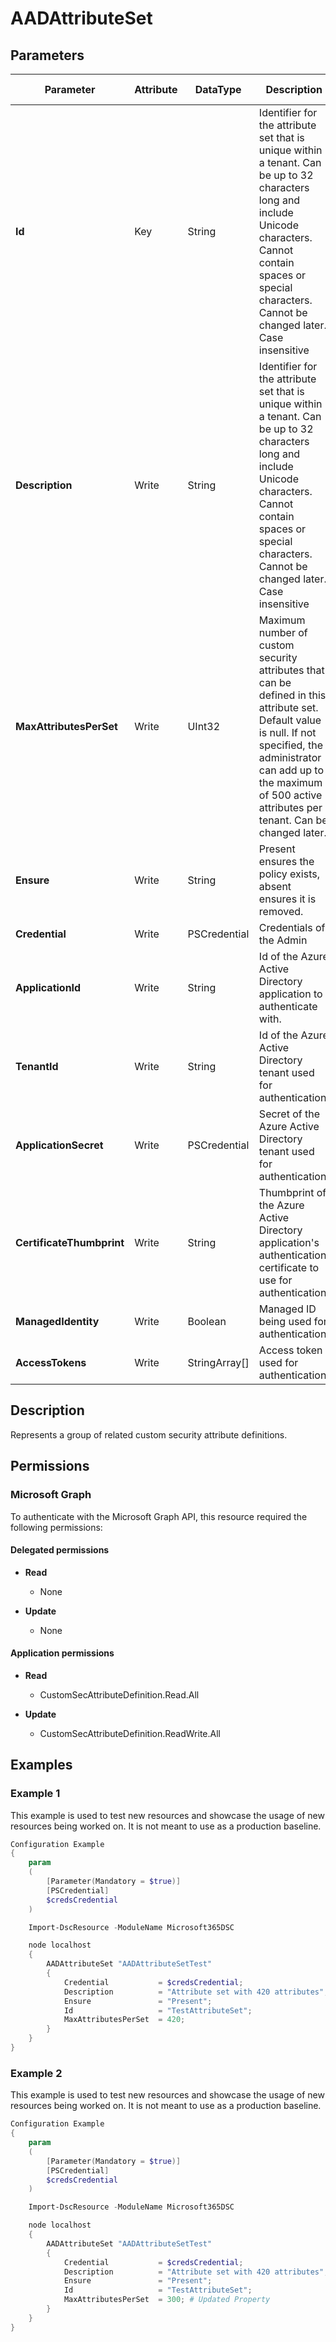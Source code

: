 ﻿# AADAttributeSet

## Parameters

| Parameter | Attribute | DataType | Description | Allowed Values |
| --- | --- | --- | --- | --- |
| **Id** | Key | String | Identifier for the attribute set that is unique within a tenant. Can be up to 32 characters long and include Unicode characters. Cannot contain spaces or special characters. Cannot be changed later. Case insensitive | |
| **Description** | Write | String | Identifier for the attribute set that is unique within a tenant. Can be up to 32 characters long and include Unicode characters. Cannot contain spaces or special characters. Cannot be changed later. Case insensitive | |
| **MaxAttributesPerSet** | Write | UInt32 | Maximum number of custom security attributes that can be defined in this attribute set. Default value is null. If not specified, the administrator can add up to the maximum of 500 active attributes per tenant. Can be changed later. | |
| **Ensure** | Write | String | Present ensures the policy exists, absent ensures it is removed. | `Present` |
| **Credential** | Write | PSCredential | Credentials of the Admin | |
| **ApplicationId** | Write | String | Id of the Azure Active Directory application to authenticate with. | |
| **TenantId** | Write | String | Id of the Azure Active Directory tenant used for authentication. | |
| **ApplicationSecret** | Write | PSCredential | Secret of the Azure Active Directory tenant used for authentication. | |
| **CertificateThumbprint** | Write | String | Thumbprint of the Azure Active Directory application's authentication certificate to use for authentication. | |
| **ManagedIdentity** | Write | Boolean | Managed ID being used for authentication. | |
| **AccessTokens** | Write | StringArray[] | Access token used for authentication. | |


## Description

Represents a group of related custom security attribute definitions.

## Permissions

### Microsoft Graph

To authenticate with the Microsoft Graph API, this resource required the following permissions:

#### Delegated permissions

- **Read**

    - None

- **Update**

    - None

#### Application permissions

- **Read**

    - CustomSecAttributeDefinition.Read.All

- **Update**

    - CustomSecAttributeDefinition.ReadWrite.All

## Examples

### Example 1

This example is used to test new resources and showcase the usage of new resources being worked on.
It is not meant to use as a production baseline.

```powershell
Configuration Example
{
    param
    (
        [Parameter(Mandatory = $true)]
        [PSCredential]
        $credsCredential
    )

    Import-DscResource -ModuleName Microsoft365DSC

    node localhost
    {
        AADAttributeSet "AADAttributeSetTest"
        {
            Credential           = $credsCredential;
            Description          = "Attribute set with 420 attributes";
            Ensure               = "Present";
            Id                   = "TestAttributeSet";
            MaxAttributesPerSet  = 420;
        }
    }
}
```

### Example 2

This example is used to test new resources and showcase the usage of new resources being worked on.
It is not meant to use as a production baseline.

```powershell
Configuration Example
{
    param
    (
        [Parameter(Mandatory = $true)]
        [PSCredential]
        $credsCredential
    )

    Import-DscResource -ModuleName Microsoft365DSC

    node localhost
    {
        AADAttributeSet "AADAttributeSetTest"
        {
            Credential           = $credsCredential;
            Description          = "Attribute set with 420 attributes";
            Ensure               = "Present";
            Id                   = "TestAttributeSet";
            MaxAttributesPerSet  = 300; # Updated Property
        }
    }
}
```

